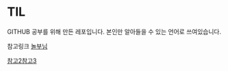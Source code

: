 # TIL

GITHUB 공부를 위해 만든 레포입니다. 본인만 알아들을 수 있는 언어로 쓰여있습니다.

참고링크
[놀부님](https://nolboo.kim/blog/2013/10/06/github-for-beginner/)

[참고2](https://git-scm.com/book/ko/v2)[참고3](https://backlog.com/git-tutorial/kr/intro/intro1_1.html)
